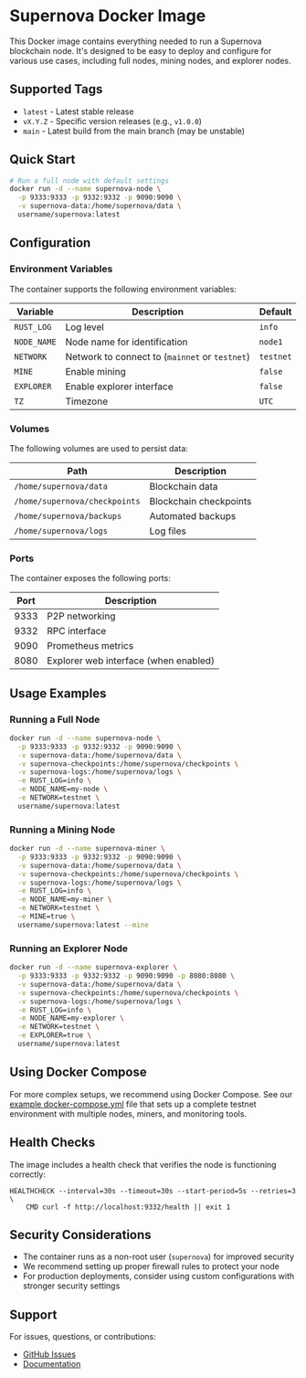 # Supernova Docker Image

This Docker image contains everything needed to run a Supernova blockchain node. It's designed to be easy to deploy and configure for various use cases, including full nodes, mining nodes, and explorer nodes.

## Supported Tags

* `latest` - Latest stable release
* `vX.Y.Z` - Specific version releases (e.g., `v1.0.0`)
* `main` - Latest build from the main branch (may be unstable)

## Quick Start

```bash
# Run a full node with default settings
docker run -d --name supernova-node \
  -p 9333:9333 -p 9332:9332 -p 9090:9090 \
  -v supernova-data:/home/supernova/data \
  username/supernova:latest
```

## Configuration

### Environment Variables

The container supports the following environment variables:

| Variable | Description | Default |
|----------|-------------|---------|
| `RUST_LOG` | Log level | `info` |
| `NODE_NAME` | Node name for identification | `node1` |
| `NETWORK` | Network to connect to (`mainnet` or `testnet`) | `testnet` |
| `MINE` | Enable mining | `false` |
| `EXPLORER` | Enable explorer interface | `false` |
| `TZ` | Timezone | `UTC` |

### Volumes

The following volumes are used to persist data:

| Path | Description |
|------|-------------|
| `/home/supernova/data` | Blockchain data |
| `/home/supernova/checkpoints` | Blockchain checkpoints |
| `/home/supernova/backups` | Automated backups |
| `/home/supernova/logs` | Log files |

### Ports

The container exposes the following ports:

| Port | Description |
|------|-------------|
| 9333 | P2P networking |
| 9332 | RPC interface |
| 9090 | Prometheus metrics |
| 8080 | Explorer web interface (when enabled) |

## Usage Examples

### Running a Full Node

```bash
docker run -d --name supernova-node \
  -p 9333:9333 -p 9332:9332 -p 9090:9090 \
  -v supernova-data:/home/supernova/data \
  -v supernova-checkpoints:/home/supernova/checkpoints \
  -v supernova-logs:/home/supernova/logs \
  -e RUST_LOG=info \
  -e NODE_NAME=my-node \
  -e NETWORK=testnet \
  username/supernova:latest
```

### Running a Mining Node

```bash
docker run -d --name supernova-miner \
  -p 9333:9333 -p 9332:9332 -p 9090:9090 \
  -v supernova-data:/home/supernova/data \
  -v supernova-checkpoints:/home/supernova/checkpoints \
  -v supernova-logs:/home/supernova/logs \
  -e RUST_LOG=info \
  -e NODE_NAME=my-miner \
  -e NETWORK=testnet \
  -e MINE=true \
  username/supernova:latest --mine
```

### Running an Explorer Node

```bash
docker run -d --name supernova-explorer \
  -p 9333:9333 -p 9332:9332 -p 9090:9090 -p 8080:8080 \
  -v supernova-data:/home/supernova/data \
  -v supernova-checkpoints:/home/supernova/checkpoints \
  -v supernova-logs:/home/supernova/logs \
  -e RUST_LOG=info \
  -e NODE_NAME=my-explorer \
  -e NETWORK=testnet \
  -e EXPLORER=true \
  username/supernova:latest
```

## Using Docker Compose

For more complex setups, we recommend using Docker Compose. See our [example docker-compose.yml](https://github.com/username/supernova/blob/main/docker/docker-compose.yml) file that sets up a complete testnet environment with multiple nodes, miners, and monitoring tools.

## Health Checks

The image includes a health check that verifies the node is functioning correctly:

```
HEALTHCHECK --interval=30s --timeout=30s --start-period=5s --retries=3 \
    CMD curl -f http://localhost:9332/health || exit 1
```

## Security Considerations

- The container runs as a non-root user (`supernova`) for improved security
- We recommend setting up proper firewall rules to protect your node
- For production deployments, consider using custom configurations with stronger security settings

## Support

For issues, questions, or contributions:

- [GitHub Issues](https://github.com/username/supernova/issues)
- [Documentation](https://github.com/username/supernova/docs) 